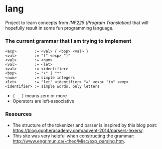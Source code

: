 # lang
Project to learn concepts from *INF225 (Program Translation)* that will hopefully result in some fun programming language.

### The current grammar that I am trying to implement
```
<exp>        := <val> { <bop> <val> }
<val>        := "(" <exp> ")"
<val>        := <num>
<val>        := <let>
<val>        := <identifier>
<bop>        := "+" | "*"
<num>        := simple integers
<let>        := "let" <identifier> "=" <exp> "in" <exp>
<identifier> := simple words, only letters
```

- `{ _ }` means zero or more
- Operators are left-associative

### Resources
- The structure of the tokenizer and parser is inspired by this blog post: https://blog.gopheracademy.com/advent-2014/parsers-lexers/.
- This site was very helpful when constructing the grammar: http://www.engr.mun.ca/~theo/Misc/exp_parsing.htm.
